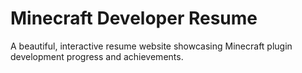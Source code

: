 # Minecraft Developer Resume

A beautiful, interactive resume website showcasing Minecraft plugin development progress and achievements.
